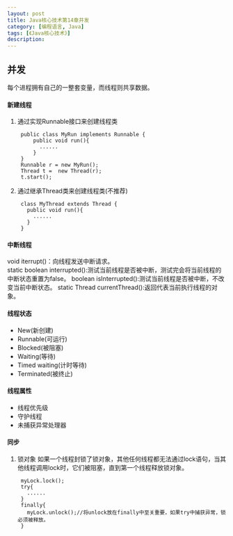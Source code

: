 ```yaml
---
layout: post
title: Java核心技术第14章并发
category: [编程语言, Java]
tags: [《Java核心技术》]
description:
---
```

## 并发
每个进程拥有自己的一整套变量，而线程则共享数据。    
#### 新建线程
1. 通过实现Runnable接口来创建线程类

        public class MyRun implements Runnable {
            public void run(){
              ......
            }
        }
        Runnable r = new MyRun();
        Thread t =  new Thread(r);
        t.start();

2. 通过继承Thread类来创建线程类(不推荐)

        class MyThread extends Thread {
          public void run(){
            ......
          }
        }

#### 中断线程
void iterrupt()：向线程发送中断请求。    
static boolean interrupted():测试当前线程是否被中断，测试完会将当前线程的中断状态重置为false。
boolean isInterrupted():测试当前线程是否被中断，不改变当前中断状态。
static Thread currentThread():返回代表当前执行线程的对象。

#### 线程状态
* New(新创建)
* Runnable(可运行)
* Blocked(被阻塞)
* Waiting(等待)
* Timed waiting(计时等待)
* Terminated(被终止)

#### 线程属性
* 线程优先级
* 守护线程
* 未捕获异常处理器

#### 同步
1. 锁对象
如果一个线程封锁了锁对象，其他任何线程都无法通过lock语句，当其他线程调用lock时，它们被阻塞，直到第一个线程释放锁对象。    

        myLock.lock();
        try{
          ......
        }
        finally{
          myLock.unlock();//将unlock放在finally中至关重要，如果try中捕获异常，锁必须被释放。
        }
